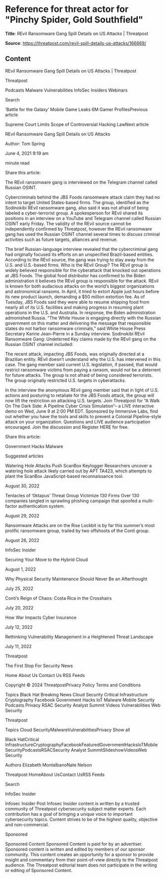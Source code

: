 # Reference for threat actor for "Pinchy Spider, Gold Southfield"

**Title**: REvil Ransomware Gang Spill Details on US Attacks | Threatpost

**Source**: https://threatpost.com/revil-spill-details-us-attacks/166669/

## Content


























REvil Ransomware Gang Spill Details on US Attacks | Threatpost

























































 












Threatpost


Podcasts
Malware
Vulnerabilities
InfoSec Insiders
Webinars



 





 Search














‘Battle for the Galaxy’ Mobile Game Leaks 6M Gamer ProfilesPrevious article 

Supreme Court Limits Scope of Controversial Hacking LawNext article 










REvil Ransomware Gang Spill Details on US Attacks












Author: 
Tom Spring


June 4, 2021  9:19 am












 minute read
											


Share this article:





 










The REvil ransomware gang is interviewed on the Telegram channel called Russian OSINT. 


Cybercriminals behind the JBS Foods ransomware attack claim they had no intent to target United States-based firms. The group, identified as the Sodinokibi REvil ransomware gang, also said it was not afraid of being labeled a cyber-terrorist group.
A spokesperson for REvil shared its positions in an interview on a YouTube and Telegram channel called Russian OSINT early Friday. The validity of the REvil source cannot be independently confirmed by Threatpost, however the REvil ransomware gang has used the Russian OSINT channel several times to discuss criminal activities such as future targets, alliances and revenue.

The brief Russian-language interview revealed that the cybercriminal gang had originally focused its efforts on an unspecified Brazil-based entities. According to the REvil source, the gang was trying to stay away from the U.S. and U.S.-based firms.
Who is the REvil Group? 
The REvil group is widely believed responsible for the cyberattack that knocked out operations at JBS Foods. The global food distributor has confirmed to the Biden administration it believes the REvil group is responsible for the attack.
REvil is known for both audacious attacks on the world’s biggest organizations and astronomical ransoms. In April, it tried to extort Apple just hours before its new product launch, demanding a $50 million extortion fee.
As of Tuesday, JBS Foods said they were able to resume shipping food from nearly all of its U.S. facilities and making progress in resuming plant operations in the U.S. and Australia. In response, the Biden administration admonished Russia.
“The White House is engaging directly with the Russian government on this matter and delivering the message that responsible states do not harbor ransomware criminals,” said White House Press Secretary Karine Jean-Pierre in a Sunday interview.
Sodinokibi REvil Ransomware Gang: Undeterred 
Key claims made by the REvil gang on the Russian OSINT channel included:

The recent attack, impacting JBS Foods, was originally directed at a Brazilian entity.
REvil doesn’t understand why the U.S. has intervened in this case.
The gang member said current U.S. legislation, if passed, that would restrict ransomware victims from paying a ransom, would not be a deterrent for future attacks.
The group is not afraid of being considered terrorists.
The group originally restricted U.S. targets in cyberattacks.

In the interview the anonymous REvil gang member said that in light of U.S. actions and posturing to retaliate for the JBS Foods attack, the group will now lift the restriction on attacking U.S. targets.
Join Threatpost for “A Walk On The Dark Side: A Pipeline Cyber Crisis Simulation”– a LIVE interactive demo on Wed, June 9 at 2:00 PM EDT. Sponsored by Immersive Labs, find out whether you have the tools and skills to prevent a Colonial Pipeline-style attack on your organization. Questions and LIVE audience participation encouraged. Join the discussion and Register HERE for free.




Share this article:





 







Government
Hacks
Malware










Suggested articles





 

Watering Hole Attacks Push ScanBox Keylogger
Researchers uncover a watering hole attack likely carried out by APT TA423, which attempts to plant the ScanBox JavaScript-based reconnaissance tool.


August 30, 2022








 

Tentacles of ‘0ktapus’ Threat Group Victimize 130 Firms
Over 130 companies tangled in sprawling phishing campaign that spoofed a multi-factor authentication system.


August 29, 2022








 

Ransomware Attacks are on the Rise
Lockbit is by far this summer’s most prolific ransomware group, trailed by two offshoots of the Conti group.


August 26, 2022










InfoSec Insider






Securing Your Move to the Hybrid Cloud


August 1, 2022









Why Physical Security Maintenance Should Never Be an Afterthought


July 25, 2022









Conti’s Reign of Chaos: Costa Rica in the Crosshairs


July 20, 2022









How War Impacts Cyber Insurance


July 12, 2022









Rethinking Vulnerability Management in a Heightened Threat Landscape


July 11, 2022







 





 






Threatpost

The First Stop For Security News



Home
About Us
Contact Us
RSS Feeds
 



Copyright © 2024 ThreatpostPrivacy Policy
Terms and Conditions
 

 


Topics
Black Hat
Breaking News
Cloud Security
Critical Infrastructure
Cryptography
Facebook
Government
Hacks
IoT
Malware
Mobile Security
Podcasts
Privacy
RSAC
Security Analyst Summit
Videos
Vulnerabilities
Web Security















Threatpost



 









Topics
Cloud SecurityMalwareVulnerabilitiesPrivacy
Show all

Black HatCritical InfrastructureCryptographyFacebookFeaturedGovernmentHacksIoTMobile SecurityPodcastsRSACSecurity Analyst SummitSlideshowVideosWeb Security

Authors
Elizabeth MontalbanoNate Nelson

Threatpost
HomeAbout UsContact UsRSS Feeds 





 Search










 












InfoSec Insider

Infosec Insider Post
Infosec Insider content is written by a trusted community of Threatpost cybersecurity subject matter experts. Each contribution has a goal of bringing a unique voice to important cybersecurity topics. Content strives to be of the highest quality, objective and non-commercial.












Sponsored

Sponsored Content
Sponsored Content is paid for by an advertiser. Sponsored content is written and edited by members of our sponsor community. This content creates an opportunity for a sponsor to provide insight and commentary from their point-of-view directly to the Threatpost audience. The Threatpost editorial team does not participate in the writing or editing of Sponsored Content.














